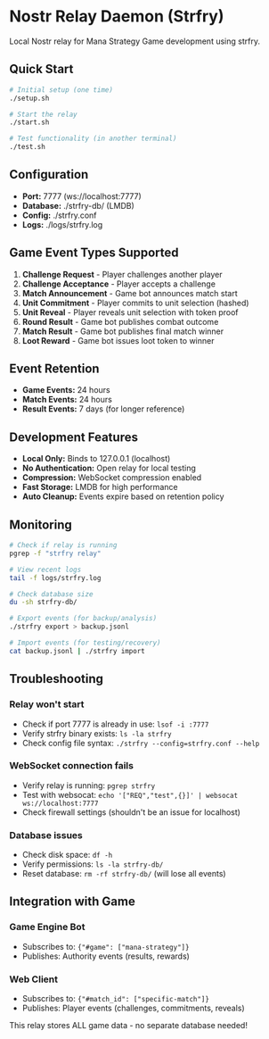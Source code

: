 # Nostr Relay Daemon (Strfry)

Local Nostr relay for Mana Strategy Game development using strfry.

## Quick Start

```bash
# Initial setup (one time)
./setup.sh

# Start the relay
./start.sh

# Test functionality (in another terminal)
./test.sh
```

## Configuration

- **Port:** 7777 (ws://localhost:7777)
- **Database:** ./strfry-db/ (LMDB)
- **Config:** ./strfry.conf
- **Logs:** ./logs/strfry.log

## Game Event Types Supported

1. **Challenge Request** - Player challenges another player
2. **Challenge Acceptance** - Player accepts a challenge
3. **Match Announcement** - Game bot announces match start
4. **Unit Commitment** - Player commits to unit selection (hashed)
5. **Unit Reveal** - Player reveals unit selection with token proof
6. **Round Result** - Game bot publishes combat outcome
7. **Match Result** - Game bot publishes final match winner
8. **Loot Reward** - Game bot issues loot token to winner

## Event Retention

- **Game Events:** 24 hours
- **Match Events:** 24 hours  
- **Result Events:** 7 days (for longer reference)

## Development Features

- **Local Only:** Binds to 127.0.0.1 (localhost)
- **No Authentication:** Open relay for local testing
- **Compression:** WebSocket compression enabled
- **Fast Storage:** LMDB for high performance
- **Auto Cleanup:** Events expire based on retention policy

## Monitoring

```bash
# Check if relay is running
pgrep -f "strfry relay"

# View recent logs
tail -f logs/strfry.log

# Check database size
du -sh strfry-db/

# Export events (for backup/analysis)
./strfry export > backup.jsonl

# Import events (for testing/recovery)
cat backup.jsonl | ./strfry import
```

## Troubleshooting

### Relay won't start
- Check if port 7777 is already in use: `lsof -i :7777`
- Verify strfry binary exists: `ls -la strfry`
- Check config file syntax: `./strfry --config=strfry.conf --help`

### WebSocket connection fails
- Verify relay is running: `pgrep strfry`
- Test with websocat: `echo '["REQ","test",{}]' | websocat ws://localhost:7777`
- Check firewall settings (shouldn't be an issue for localhost)

### Database issues
- Check disk space: `df -h`
- Verify permissions: `ls -la strfry-db/`
- Reset database: `rm -rf strfry-db/` (will lose all events)

## Integration with Game

### Game Engine Bot
- Subscribes to: `{"#game": ["mana-strategy"]}`
- Publishes: Authority events (results, rewards)

### Web Client
- Subscribes to: `{"#match_id": ["specific-match"]}`
- Publishes: Player events (challenges, commitments, reveals)

This relay stores ALL game data - no separate database needed!